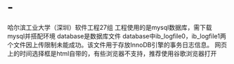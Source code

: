 # -
哈尔滨工业大学（深圳）软件工程27组
工程使用的是mysql数据库，需下载mysql并搭配环境
database是数据库文件
database中ib_logfile0，ib_logfile1两个文件因上传限制未能成功。该文件用于存放InnoDB引擎的事务日志信息。
网页上的时间选择框是html自带的，有些浏览器不支持，推荐使用谷歌浏览器打开
